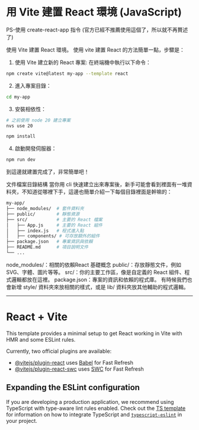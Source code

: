 # 用 Vite 建置 React 環境 (JavaScript)
PS-使用 create-react-app 指令 (官方已經不推薦使用這個了，所以就不再贅述了)

使用 Vite 建置 React 環境。
使用 vite 建置 React 的方法簡單一點，步驟是：

1. 使用 Vite 建立新的 React 專案: 在終端機中執行以下命令：
```bash
npm create vite@latest my-app --template react
```

2. 進入專案目錄：
```bash
cd my-app
```

3. 安裝相依性：
```bash
# 之前使用 node 20 建立專案
nvs use 20

npm install
```

4. 啟動開發伺服器：
```bash
npm run dev
```

到這邊就建置完成了，非常簡單吧！

文件檔案目錄結構
當你用 cli 快速建立出來專案後，新手可能會看到裡面有一堆資料夾，不知道從哪裡下手，這邊也簡單介紹一下每個目錄裡面是幹嘛的：
```bash
my-app/
├── node_modules/  # 套件資料夾
├── public/        # 靜態資源
├── src/           # 主要的 React 檔案
│   ├── App.js     # 主要的 React 組件
│   ├── index.js   # 程式進入點
│   ├── components/ # 可存放額外的組件
├── package.json   # 專案資訊與依賴
├── README.md      # 項目說明文件
└── ...
```

node_modules/：相關的依賴React 基礎概念
public/：存放靜態文件，例如 SVG、字體、圖片等等。
src/：你的主要工作區，像是自定義的 React 組件、程式邏輯都放在這裡。
package.json：專案的資訊和依賴的程式庫。
有時候我們也會新增 style/ 資料夾來放相關的樣式，或是 lib/ 資料夾放其他輔助的程式邏輯。

---

# React + Vite

This template provides a minimal setup to get React working in Vite with HMR and some ESLint rules.

Currently, two official plugins are available:

- [@vitejs/plugin-react](https://github.com/vitejs/vite-plugin-react/blob/main/packages/plugin-react) uses [Babel](https://babeljs.io/) for Fast Refresh
- [@vitejs/plugin-react-swc](https://github.com/vitejs/vite-plugin-react/blob/main/packages/plugin-react-swc) uses [SWC](https://swc.rs/) for Fast Refresh

## Expanding the ESLint configuration

If you are developing a production application, we recommend using TypeScript with type-aware lint rules enabled. Check out the [TS template](https://github.com/vitejs/vite/tree/main/packages/create-vite/template-react-ts) for information on how to integrate TypeScript and [`typescript-eslint`](https://typescript-eslint.io) in your project.
